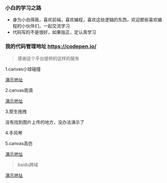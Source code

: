 ### 小白的学习之路

- 身为小白得我，喜欢前端，喜欢编程，喜欢这些逻辑的东西，欢迎那些喜欢编程的小伙伴们，一起交流学习
- 代码写的不是很好，如果指正，定认真学习

### 我的代码管理地址 https://codepen.io/

>感谢这个平台提供的这样的服务

1.canvas小球碰撞

[演示地址](https://codepen.io/enticescq/pen/qLXqQY)

2.canvas雨滴

[演示地址](https://codepen.io/enticescq/pen/gZxLNV)

3.原生拖拽

没有找到图片上传的地方，没办法演示了

4.手风琴

5.canvas高仿

[演示地址](https://codepen.io/enticescq/pen/REZKbO)

> baidu跨域

[演示地址](https://codepen.io/enticescq/pen/OrjWPP)